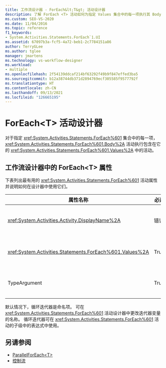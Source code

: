 ```yaml
---
title: 工作流设计器 - ForEach&lt;T&gt; 活动设计器
description: 了解 ForEach <T> 活动如何为指定 Values 集合中的每一项执行其 Body 中包含的活动。
ms.custom: SEO-VS-2020
ms.date: 11/04/2016
ms.topic: reference
f1_keywords:
- System.Activities.Statements.ForEach`1.UI
ms.assetid: 67097b3a-fcf5-4a72-beb1-2c7784151a86
author: TerryGLee
ms.author: tglee
manager: jmartens
ms.technology: vs-workflow-designer
ms.workload:
- multiple
ms.openlocfilehash: 2f54139ddcaf214bf63292f49b9f847effed3ba5
ms.sourcegitcommit: b12a38744db371d2894769ecf305585f9577792f
ms.translationtype: HT
ms.contentlocale: zh-CN
ms.lasthandoff: 09/13/2021
ms.locfileid: "126665195"
---
```

# <a name="foreachlttgt-activity-designer"></a>ForEach&lt;T&gt; 活动设计器

对于指定 <xref:System.Activities.Statements.ForEach%601> 集合中的每一项，<xref:System.Activities.Statements.ForEach%601.Body%2A> 活动执行包含在它的 <xref:System.Activities.Statements.ForEach%601.Values%2A> 中的活动。

## <a name="foreacht-properties-in-the-workflow-designer"></a>工作流设计器中的 ForEach<T\> 属性

下表列出最有用的 <xref:System.Activities.Statements.ForEach%601> 活动属性并说明如何在设计器中使用它们。

|属性名称|必选|使用情况|
|-|--------------|-|
|<xref:System.Activities.Activity.DisplayName%2A>|错误|<xref:System.Activities.Statements.ForEach%601> 活动的友好名称。 默认值为 ForEach<Int32\>。 虽然 <xref:System.Activities.Activity.DisplayName%2A> 值不是绝对必需的，但最好使用该属性值。|
|<xref:System.Activities.Statements.ForEach%601.Values%2A>|True|要循环访问的项的集合。 若要设置 <xref:System.Activities.Statements.ForEach%601.Values%2A>，请在“ForEach<T\>”活动设计器或属性网格中的“Values”框中键入 Visual Basic 表达式 。|
|TypeArgument|True|<xref:System.Activities.Statements.ForEach%601.Values%2A> 集合中的项的类型，由泛型参数 T 指定。默认情况下，“TypeArgument”设置为“Int32” 。 若要更改类型，请在属性网格的组合框中更改 TypeArgument 的值。|

默认情况下，循环迭代器是命名项。 可在 <xref:System.Activities.Statements.ForEach%601> 活动设计器中更改迭代器变量的名称。 循环迭代器可在 <xref:System.Activities.Statements.ForEach%601> 活动的子级中的表达式中使用。

## <a name="see-also"></a>另请参阅

- [ParallelForEach\<T>](../workflow-designer/parallelforeach-t-activity-designer.md)
- [控制流](../workflow-designer/control-flow-activity-designers.md)
